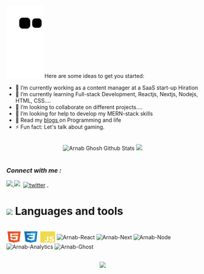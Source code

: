  ![Snake animation](https://github.com/ghosharnab00/ghosharnab00/blob/output/github-contribution-grid-snake.svg)
Here are some ideas to get you started:

- 🔭 I’m currently working as a content manager at a SaaS start-up Hiration
- 🌱 I’m currently learning Full-stack Development, Reactjs, Nextjs, Nodejs, HTML, CSS....
- 👯 I’m looking to collaborate on different projects....
- 🤔 I’m looking for help to develop my MERN-stack skills
- 💬 Read my <a href="https://blog.arnabghosh.me"> blogs <a> on Programming and life
- ⚡ Fun fact: Let's talk about gaming.

 <br />
<div align="center"> 
 <img height="150em" alt = "Arnab Ghosh Github Stats" src="https://github-readme-stats.vercel.app/api?username=ghosharnab00&show_icons=true&theme=algolia&include_all_commits=true&count_private=true"/>
  <img height="150em" src="https://github-readme-stats.vercel.app/api/top-langs/?username=ghosharnab00&layout=compact&langs_count=7&theme=algolia"/>
</div>
 
<br />
 
### ***Connect with me :***

<a href="https://www.linkedin.com/in/iamarnabghosh">
<img src="https://img.shields.io/badge/linkedin%20-%230077B5.svg?&style=for-the-badge&logo=linkedin&logoColor=white"/>
</a>
<a href="mailto:ghosharnab00@gmail.com"><img src="https://img.shields.io/badge/-Gmail-%23333?style=for-the-badge&logo=gmail&logoColor=white" target="_blank"></a>
<a href="https://twitter.com/arnabghosh_co">
  <img src="https://logos-world.net/wp-content/uploads/2020/04/Twitter-Logo.png" alt="twitter" style="vertical-align:top; margin:4px; width:50px">
</a>&nbsp;&nbsp;&nbsp; 

 <br />
 
<div align="left"> 
  <h1><img src="https://media.giphy.com/media/UvPvsX9oMlMWs/giphy.gif" height="30px"> Languages and tools</h1>
  <div style="display: inline_block"><br>
    <img align="center" alt="Arnab-HTML" height="30" width="40" src="https://raw.githubusercontent.com/devicons/devicon/master/icons/html5/html5-original.svg">
    <img align="center" alt="Arnab-CSS" height="30" width="40" src="https://raw.githubusercontent.com/devicons/devicon/master/icons/css3/css3-original.svg">
    <img align="center" alt="Arnab-Js" height="30" width="40" src="https://raw.githubusercontent.com/devicons/devicon/master/icons/javascript/javascript-plain.svg">
<!--     <img align="center" alt="Isa-Ts" height="30" width="40" src="https://cdn.jsdelivr.net/gh/devicons/devicon/icons/typescript/typescript-original.svg"> -->
    <img align="center" alt="Arnab-React" height="30" width="40" src="https://cdn.jsdelivr.net/gh/devicons/devicon/icons/react/react-original.svg">
<!--     <img align="center" alt="Isa-Redux" height="30" width="40" src="https://cdn.jsdelivr.net/gh/devicons/devicon/icons/redux/redux-original.svg"> -->
    <img align="center" alt="Arnab-Next" height="30" width="40" src="https://cdn.jsdelivr.net/gh/devicons/devicon/icons/nextjs/nextjs-original.svg">
<!--     <img align="center" alt="Isa-Sass" height="30" width="40" src="https://cdn.jsdelivr.net/gh/devicons/devicon/icons/sass/sass-original.svg"> -->
  <img align="center" alt="Arnab-Node" height="30" width="40" src="https://arnabghosh.me/img/logo-nodejs.png">
   <img align="center" alt="Arnab-Analytics" height="30" width="40" src="https://arnabghosh.me/img/analytics-logo.png">
   <img align="center" alt="Arnab-Ghost" height="30" width="40" src="https://arnabghosh.me/img/ghost-logo.png">
 </div>
</div>
  
<br />
 


<!---
ghosharnab00/ghosharnab00 is a ✨ special ✨ repository because its `README.md` (this file) appears on your GitHub profile.
You can click the Preview link to take a look at your changes.
---><div align="center">
![](https://komarev.com/ghpvc/?username=Ubuntu-kh&color=blueviolet&style=flat-square)
   </div>



